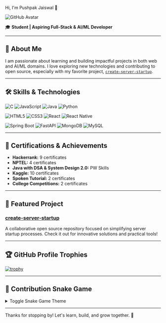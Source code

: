 Hi, I'm Pushpak Jaiswal 👋

![GitHub Avatar](https://avatars.githubusercontent.com/u/149317014?v=4)

🎓 **Student | Aspiring Full-Stack & AI/ML Developer**

---

## 🚀 About Me

I am passionate about learning and building impactful projects in both web and AI/ML domains. I love exploring new technologies and contributing to open source, especially with my favorite project, [`create-server-startup`](https://github.com/PUSHPAK-JAISWAL/create-server-startup).

---

## 🛠️ Skills & Technologies

<!-- Badges -->

![C](https://img.shields.io/badge/C-00599C?logo=c\&logoColor=white) ![JavaScript](https://img.shields.io/badge/JavaScript-F7DF1E?logo=javascript\&logoColor=black) ![Java](https://img.shields.io/badge/Java-ED8B00?logo=java\&logoColor=white) ![Python](https://img.shields.io/badge/Python-3776AB?logo=python\&logoColor=white)

![HTML5](https://img.shields.io/badge/HTML5-E34F26?logo=html5\&logoColor=white) ![CSS3](https://img.shields.io/badge/CSS3-1572B6?logo=css3\&logoColor=white) ![React](https://img.shields.io/badge/React-20232A?logo=react\&logoColor=61DAFB) ![React Native](https://img.shields.io/badge/React%20Native-20232A?logo=react\&logoColor=61DAFB)

![Spring Boot](https://img.shields.io/badge/Spring%20Boot-6DB33F?logo=spring\&logoColor=white) ![FastAPI](https://img.shields.io/badge/FastAPI-009688?logo=fastapi\&logoColor=white) ![MongoDB](https://img.shields.io/badge/MongoDB-47A248?logo=mongodb\&logoColor=white) ![MySQL](https://img.shields.io/badge/MySQL-4479A1?logo=mysql\&logoColor=white)

---

## 🌟 Certifications & Achievements

* **Hackerrank:** 9 certificates
* **NPTEL:** 4 certificates
* **Java with DSA & System Design 2.0:** PW Skills
* **Kaggle:** 10 certificates
* **Spoken Tutorial:** 2 certificates
* **College Competitions:** 2 certificates

---

## 📂 Featured Project

### [create-server-startup](https://github.com/PUSHPAK-JAISWAL/create-server-startup)

A collaborative open source repository focused on simplifying server startup processes. Check it out for innovative solutions and practical tools!

---

## 🏆 GitHub Profile Trophies

[![trophy](https://github-profile-trophy.vercel.app/?username=PUSHPAK-JAISWAL\&theme=gruvbox)](https://github.com/ryo-ma/github-profile-trophy)

---

## 🐍 Contribution Snake Game

<details>
  <summary>Toggle Snake Game Theme</summary>

**Dark Theme**

![GitHub Contribution Snake dark](./dist/github-contribution-grid-snake-dark.svg)

**Light Theme**

![GitHub Contribution Snake light](./dist/github-contribution-grid-snake.svg)

</details>

---

Thanks for stopping by! Let's learn, build, and grow together. 🚀
